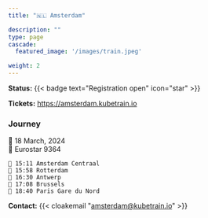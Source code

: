 ```yaml
---
title: "🇳🇱 Amsterdam"

description: ""
type: page
cascade:
  featured_image: '/images/train.jpeg'

weight: 2
---
```


**Status:** {{< badge text="Registration open" icon="star" >}}

**Tickets:** https://amsterdam.kubetrain.io

### Journey

📅 18 March, 2024  
🚂 Eurostar 9364

```
🚂 15:11 Amsterdam Centraal
🚏 15:58 Rotterdam
🚏 16:30 Antwerp
🚏 17:08 Brussels
🚉 18:40 Paris Gare du Nord
```

**Contact:** {{< cloakemail "amsterdam@kubetrain.io" >}}

<!--more-->
